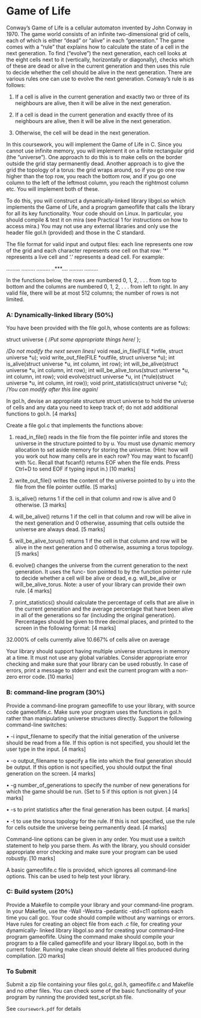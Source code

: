 # Game of Life

Conway’s Game of Life is a cellular automaton invented by John Conway in 1970. The game world consists of an infinite two-dimensional grid of cells, each of which is either “dead” or “alive” in each “generation.” The game comes with a “rule” that explains how to calculate the state of a cell in the next generation. To find (“evolve”) the next generation, each cell looks at the eight cells next to it (vertically, horizontally or diagonally), checks which of these are dead or alive in the current generation and then uses this rule to decide whether the cell should be alive in the next generation. There are various rules one can use to evolve the next generation. Conway’s rule is as follows:

  1. If a cell is alive in the current generation and exactly two or three of its neighbours are alive, then it will be alive in the next generation.

  2. If a cell is dead in the current generation and exactly three of its neighbours are alive, then it will be alive in the next generation.

  3. Otherwise, the cell will be dead in the next generation.

In this coursework, you will implement the Game of Life in C. Since you cannot use infinite memory, you will implement it on a finite rectangular grid (the “universe”). One approach to do this is to make cells on the border outside the grid stay permanently dead. Another approach is to give the grid the topology of a torus: the grid wraps around, so if you go one row higher than the top row, you reach the bottom row, and if you go one column to the left of the leftmost column, you reach the rightmost column etc. You will implement both of these.

To do this, you will construct a dynamically-linked library libgol.so which implements the Game of Life, and a program gameoflife that calls the library for all its key functionality. Your code should on Linux. In particular, you should compile & test it on mira (see Practical 1 for instructions on how to access mira.) You may not use any external libraries and only use the header file gol.h (provided) and those in the C standard.

The file format for valid input and output files: each line represents one row of the grid and each character represents one cell on that row: ‘*’ represents a live cell and ‘.’ represents a dead cell. For example:

.........
.........
.........
..***....
.........
.........

In the functions below, the rows are numbered 0, 1, 2, . . . from top to bottom and the columns are numbered 0, 1, 2, . . . from left to right. In any valid file, there will be at most 512 columns; the number of rows is not limited.


### A: Dynamically-linked library (50%)

You have been provided with the file gol.h, whose contents are as follows:

struct universe {
/*Put some appropriate things here*/
};

/*Do not modify the next seven lines*/
void read_in_file(FILE *infile, struct universe *u);
void write_out_file(FILE *outfile, struct universe *u);
int is_alive(struct universe *u, int column, int row);
int will_be_alive(struct universe *u, int column, int row);
int will_be_alive_torus(struct universe *u, int column, int row);
void evolve(struct universe *u, int (*rule)(struct universe *u, int column, int row)); void print_statistics(struct universe *u);
/*You can modify after this line again*/

In gol.h, devise an appropriate structure struct universe to hold the universe of cells and any data you need to keep track of; do not add additional functions to gol.h. [4 marks]

Create a file gol.c that implements the functions above:

  1. read_in_file() reads in the file from the file pointer infile and stores the universe in the structure pointed to by u. You must use dynamic memory allocation to set aside memory for storing the universe. (Hint: how will you work out how many cells are in each row? You may want to fscanf() with %c. Recall that fscanf() returns EOF when the file ends. Press Ctrl+D to send EOF if typing input in.) [10 marks]

  2. write_out_file() writes the content of the universe pointed to by u into the file from the file pointer outfile. [5 marks]

  3. is_alive() returns 1 if the cell in that column and row is alive and 0 otherwise. [3 marks]

  4. will_be_alive() returns 1 if the cell in that column and row will be alive in the next generation and 0 otherwise, assuming that cells outside the universe are always dead. [5 marks]

  5. will_be_alive_torus() returns 1 if the cell in that column and row will be alive in the next generation and 0 otherwise, assuming a torus topology. [5 marks]

  6. evolve() changes the universe from the current generation to the next generation. It uses the func- tion pointed to by the function pointer rule to decide whether a cell will be alive or dead, e.g. will_be_alive or will_be_alive_torus. Note: a user of your library can provide their own rule. [4 marks]

  7. print_statistics() should calculate the percentage of cells that are alive in the current generation and the average percentage that have been alive in all of the generations so far (including the original generation). Percentages should be given to three decimal places, and printed to the screen in the following format: [4 marks]

  32.000% of cells currently alive
  10.667% of cells alive on average

Your library should support having multiple universe structures in memory at a time. It must not use any global variables. Consider appropriate error checking and make sure that your library can be used robustly. In case of errors, print a message to stderr and exit the current program with a non-zero error code. [10 marks]


### B: command-line program (30%)

Provide a command-line program gameoflife to use your library, with source code gameoflife.c. Make sure your program uses the functions in gol.h rather than manipulating universe structures directly. Support the following command-line switches:

  • -i input_filename to specify that the initial generation of the universe should be read from a file. If this option is not specified, you should let the user type in the input. [4 marks]

  • -o output_filename to specify a file into which the final generation should be output. If this option is not specified, you should output the final generation on the screen. [4 marks]

  • -g number_of_generations to specify the number of new generations for which the game should be run. (Set to 5 if this option is not given.) [4 marks]

  • -s to print statistics after the final generation has been output. [4 marks]

  • -t to use the torus topology for the rule. If this is not specified, use the rule for cells outside the universe being permanently dead. [4 marks]

Command-line options can be given in any order. You must use a switch statement to help you parse them. As with the library, you should consider appropriate error checking and make sure your program can be used robustly. [10 marks]

A basic gameoflife.c file is provided, which ignores all command-line options. This can be used to help test your library.


### C: Build system (20%)

Provide a Makefile to compile your library and your command-line program. In your Makefile, use the -Wall -Wextra -pedantic -std=c11 options each time you call gcc. Your code should compile without any warnings or errors. Have rules for creating an object file from each .c file, for creating your dynamically- linked library libgol.so and for creating your command-line program gameoflife. Using the command make should compile your program to a file called gameoflife and your library libgol.so, both in the current folder. Running make clean should delete all files produced during compilation. [20 marks]

### To Submit
Submit a zip file containing your files gol.c, gol.h, gameoflife.c and Makefile and no other files. You can check some of the basic functionality of your program by running the provided test_script.sh file.


See `coursework.pdf` for details
